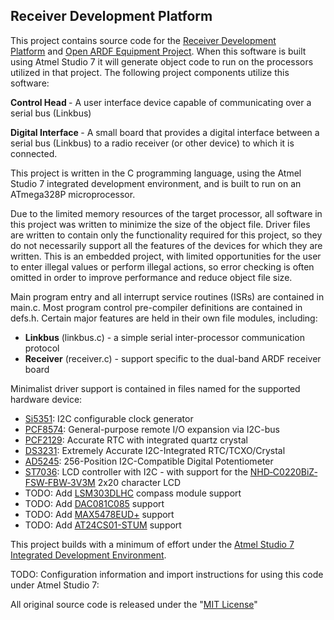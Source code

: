 <h2>Receiver Development Platform</h2>
<p>
	This project contains source code for the&nbsp;<a href="https://groups.google.com/forum/#!forum/receiver-development-platform">Receiver Development Platform</a>&nbsp;and&nbsp;<a href="http://openardf.org/index.php/ardf-open-equipment-project/">Open ARDF Equipment Project</a>. When this software is built using Atmel Studio 7 it will generate object code to run on the processors utilized in that project. The following project components utilize this software:
</p>
<p>
	<strong>Control Head&nbsp;</strong>- A user interface device capable of communicating over a serial bus (Linkbus)
</p>
<p>
	<strong>Digital Interface&nbsp;</strong>- A small board that provides a digital interface between a serial bus (Linkbus) to a radio receiver (or other device) to which it is connected.
</p>
<p>This project is written in the C programming language, using the Atmel Studio 7 integrated development environment, and is built to run on an ATmega328P microprocessor.</p>
<p>Due to the limited memory resources of the target processor, all software in this project was written to minimize the size of the object file. Driver files are written to contain only the functionality required for this project, so they do not necessarily support all the features of the devices for which they are written. This is an embedded project, with limited opportunities for the user to enter illegal values or perform illegal actions, so error checking is often omitted in order to improve performance and reduce object file size.</p>
<p>Main program entry and all interrupt service routines (ISRs) are contained in main.c. Most program control pre-compiler definitions are contained in defs.h. Certain major features are held in their own file modules, including:</p>
<ul>
	<li>
		<strong>Linkbus</strong> (linkbus.c) - a simple serial inter-processor communication protocol
	</li>
	<li>
		<strong>Receiver</strong> (receiver.c) - support specific to the dual-band ARDF receiver board
	</li>
</ul>
<p>Minimalist driver support is contained in files named for the supported hardware device:</p>
<ul>
	<li>
		<a href="http://www.silabs.com/documents/public/data-sheets/Si5351-B.pdf">Si5351</a>: I2C configurable clock generator
	</li>
	<li>
		<a href="http://www.nxp.com/documents/data_sheet/PCF8574_PCF8574A.pdf">PCF8574</a>: General-purpose remote I/O expansion via I2C-bus
	</li>
	<li>
		<a href="http://www.nxp.com/documents/data_sheet/PCF2129.pdf">PCF2129</a>: Accurate RTC with integrated quartz crystal
	</li>
	<li>
		<a href="http://datasheets.maximintegrated.com/en/ds/DS3231-DS3231S.pdf">DS3231</a>: Extremely Accurate I2C-Integrated RTC/TCXO/Crystal
	</li>
	<li>
		<a href="http://www.analog.com/media/en/technical-documentation/data-sheets/AD5245.pdf">AD5245</a>: 256-Position I2C-Compatible Digital Potentiometer
	</li>
	<li>
		<a href="http://www.newhavendisplay.com/app_notes/ST7036.pdf">ST7036</a>: LCD controller with I2C - with support for the <a href="http://www.newhavendisplay.com/specs/NHD-C0220BiZ-FSW-FBW-3V3M.pdf">NHD‐C0220BiZ‐FSW‐FBW‐3V3M</a>&nbsp;2x20 character LCD&nbsp;
	</li>
	<li>
		TODO: Add <a href="https://www.adafruit.com/product/1120">LSM303DLHC</a>&nbsp;compass module support
	</li>
	<li>
		TODO: Add <a href="http://www.ti.com/lit/ds/symlink/dac081c081.pdf">DAC081C085</a>&nbsp;support
	</li>
	<li>
		TODO: Add <a href="http://datasheets.maximintegrated.com/en/ds/MAX5477-MAX5479.pdf">MAX5478EUD+</a>&nbsp;support
	</li>
	<li>
		TODO: Add <a href="http://www.atmel.com/Images/Atmel-8815-SEEPROM-AT24CS01-02-Datasheet.pdf">AT24CS01-STUM</a>&nbsp;support
	</li>
</ul>
<p>
	This project builds with a minimum of effort under the <a href="http://www.atmel.com/microsite/atmel-studio/">Atmel Studio 7 Integrated Development Environment</a>.
</p>
<p>TODO: Configuration information and import instructions for using this code under Atmel Studio 7:</p>
<p>
	All original source code is released under the "<a href="https://opensource.org/licenses/MIT">MIT License</a>"
</p>